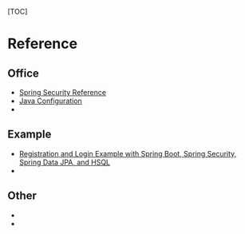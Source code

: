 
[TOC]

# 


# Reference
## Office
- [Spring Security Reference](https://docs.spring.io/spring-security/site/docs/5.0.3.RELEASE/reference/htmlsingle/)
- [Java Configuration](https://docs.spring.io/spring-security/site/docs/current/reference/html/jc.html)
- []()

## Example
- [Registration and Login Example with Spring Boot, Spring Security, Spring Data JPA, and HSQL](https://hellokoding.com/registration-and-login-example-with-spring-security-spring-boot-spring-data-jpa-hsql-jsp/)
- []()

## Other
- []()
- []()